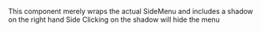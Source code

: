 This component merely wraps the actual SideMenu and includes a shadow on the right hand Side
Clicking on the shadow will hide the menu
